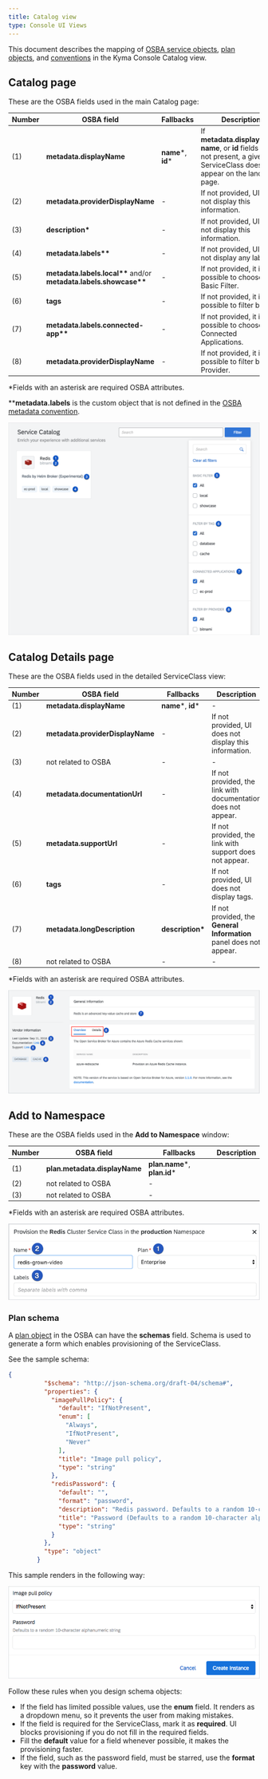 ```yaml
---
title: Catalog view
type: Console UI Views
---
```


This document describes the mapping of [OSBA service objects](https://github.com/openservicebrokerapi/servicebroker/blob/v2.13/spec.md#service-objects), [plan objects](https://github.com/openservicebrokerapi/servicebroker/blob/v2.13/spec.md#plan-object), and [conventions](https://github.com/openservicebrokerapi/servicebroker/blob/v2.13/profile.md#service-metadata) in the Kyma Console Catalog view.

## Catalog page

These are the OSBA fields used in the main Catalog page:

| Number | OSBA field                        | Fallbacks  | Description                                                                                                                |
| ------ | --------------------------------- | ---------- | -------------------------------------------------------------------------------------------------------------------------- |
| (1)    | **metadata.displayName**              | **name***, **id***| If **metadata.displayName**, **name**, or **id** fields are not present, a given ServiceClass does not appear on the landing page. |
| (2)    | **metadata.providerDisplayName**      | -          | If not provided, UI does not display this information.                                                                     |
| (3)    | **description\***                     | -          | If not provided, UI does not display this information.                                                                     |
| (4)    | **metadata.labels\*\***               | -          | If not provided, UI does not display any labels.                                                                           |
| (5)    | **metadata.labels.local\*\*** and/or **metadata.labels.showcase\*\*** | - | If not provided, it is not possible to choose a Basic Filter.                                                 |
| (6)    | **tags**                              | -          | If not provided, it is not possible to filter by Tag.                                                                         |
| (7)    | **metadata.labels.connected-app\*\*** | -          | If not provided, it is not possible to choose Connected Applications.                                                          |
| (8)    | **metadata.providerDisplayName**      | -          | If not provided, it is not possible to filter by Provider.                                                                    |

\*Fields with an asterisk are required OSBA attributes.

\*\***metadata.labels** is the custom object that is not defined in the [OSBA metadata convention](https://github.com/openservicebrokerapi/servicebroker/blob/master/profile.md#service-metadata).

![alt text](./assets/catalog-page.png)

## Catalog Details page

These are the OSBA fields used in the detailed ServiceClass view:

| Number | OSBA field                   | Fallbacks      | Description                                                       |
| ------ | ---------------------------- | -------------- | ----------------------------------------------------------------- |
| (1)    | **metadata.displayName**         | **name***, **id***     | -                                                                 |
| (2)    | **metadata.providerDisplayName** | -              | If not provided, UI does not display this information.            |
| (3)    | not related to OSBA          | -              | -                                                                 |
| (4)    | **metadata.documentationUrl**    | -              | If not provided, the link with documentation does not appear.     |
| (5)    | **metadata.supportUrl**          | -              | If not provided, the link with support does not appear.           |
| (6)    | **tags**                         | -              | If not provided, UI does not display tags.                        |
| (7)    | **metadata.longDescription**     | **description\***  | If not provided, the **General Information** panel does not appear. |
| (8)    | not related to OSBA          | -              | -                                                                 |

\*Fields with an asterisk are required OSBA attributes.

![alt text](./assets/catalog-details-page.png 'Catalog Details')

## Add to Namespace

These are the OSBA fields used in the **Add to Namespace** window:

| Number | OSBA field                | Fallbacks            | Description |
| ------ | ------------------------- | -------------------- | ----------- |
| (1)    | **plan.metadata.displayName** | **plan.name***, **plan.id*** |             |
| (2)    | not related to OSBA       | -                    |             |
| (3)    | not related to OSBA       | -                    |             |

\*Fields with an asterisk are required OSBA attributes.

![alt text](./assets/add-to-namespace.png)

### Plan schema

A [plan object](https://github.com/openservicebrokerapi/servicebroker/blob/v2.13/spec.md#plan-object) in the OSBA can have the **schemas** field. Schema is used to generate a form which enables provisioning of the ServiceClass.

See the sample schema:

```json
{
          "$schema": "http://json-schema.org/draft-04/schema#",
          "properties": {
            "imagePullPolicy": {
              "default": "IfNotPresent",
              "enum": [
                "Always",
                "IfNotPresent",
                "Never"
              ],
              "title": "Image pull policy",
              "type": "string"
            },
            "redisPassword": {
              "default": "",
              "format": "password",
              "description": "Redis password. Defaults to a random 10-character alphanumeric string.",
              "title": "Password (Defaults to a random 10-character alphanumeric string)",
              "type": "string"
            }
          },
          "type": "object"
        }
```

This sample renders in the following way:

![alt text](./assets/schema-form.png)

Follow these rules when you design schema objects:

* If the field has limited possible values, use the **enum** field. It renders as a dropdown menu, so it prevents the user from making mistakes.
* If the field is required for the ServiceClass, mark it as **required**. UI blocks provisioning if you do not fill in the required fields.
* Fill the **default** value for a field whenever possible, it makes the provisioning faster.
* If the field, such as the password field, must be starred, use the **format** key with the **password** value.

